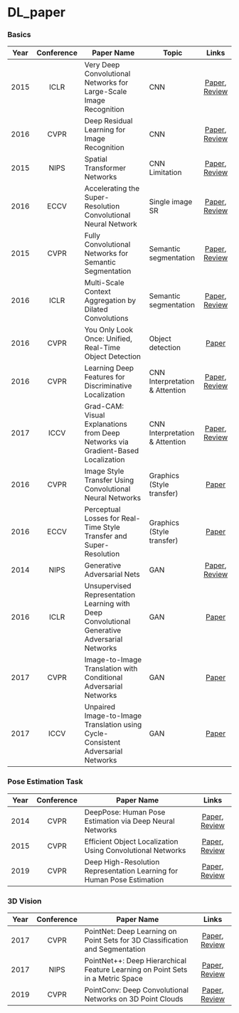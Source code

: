 # DL_paper

### Basics
|Year|Conference|Paper Name|Topic|Links|
|:---:|:---:|---|---|:---:|
|2015|ICLR|Very Deep Convolutional Networks for Large-Scale Image Recognition|CNN|[Paper](https://arxiv.org/pdf/1409.1556.pdf), [Review](https://github.com/jeonggg119/DL_paper/issues/2)|
|2016|CVPR|Deep Residual Learning for Image Recognition|CNN|[Paper](https://arxiv.org/pdf/1512.03385.pdf), [Review](https://github.com/jeonggg119/DL_paper/issues/21)|
|2015|NIPS|Spatial Transformer Networks|CNN Limitation|[Paper](https://arxiv.org/pdf/1506.02025.pdf), [Review](https://github.com/jeonggg119/DL_paper/issues/3)|
|2016|ECCV|Accelerating the Super-Resolution Convolutional Neural Network|Single image SR|[Paper](https://arxiv.org/pdf/1608.00367.pdf), [Review](https://github.com/jeonggg119/DL_paper/issues/23)|
|2015|CVPR|Fully Convolutional Networks for Semantic Segmentation|Semantic segmentation|[Paper](https://www.cv-foundation.org/openaccess/content_cvpr_2015/papers/Long_Fully_Convolutional_Networks_2015_CVPR_paper.pdf), [Review](https://github.com/jeonggg119/DL_paper/issues/6)|
|2016|ICLR|Multi-Scale Context Aggregation by Dilated Convolutions|Semantic segmentation|[Paper](https://arxiv.org/pdf/1511.07122.pdf), [Review](https://github.com/jeonggg119/DL_paper/issues/7)|
|2016|CVPR|You Only Look Once: Unified, Real-Time Object Detection|Object detection|[Paper](https://arxiv.org/pdf/1506.02640.pdf)|
|2016|CVPR|Learning Deep Features for Discriminative Localization|CNN Interpretation & Attention|[Paper](http://arxiv.org/pdf/1512.04150.pdf), [Review](https://github.com/jeonggg119/DL_paper/issues/5)|
|2017|ICCV|Grad-CAM: Visual Explanations from Deep Networks via Gradient-Based Localization|CNN Interpretation & Attention|[Paper](https://arxiv.org/pdf/1610.02391.pdf), [Review](https://github.com/jeonggg119/DL_paper/issues/4)|
|2016|CVPR|Image Style Transfer Using Convolutional Neural Networks|Graphics (Style transfer)|[Paper](https://www.cv-foundation.org/openaccess/content_cvpr_2016/papers/Gatys_Image_Style_Transfer_CVPR_2016_paper.pdf)|
|2016|ECCV|Perceptual Losses for Real-Time Style Transfer and Super-Resolution|Graphics (Style transfer)|[Paper](https://arxiv.org/pdf/1603.08155.pdf)|
|2014|NIPS|Generative Adversarial Nets|GAN|[Paper](https://proceedings.neurips.cc/paper/2014/file/5ca3e9b122f61f8f06494c97b1afccf3-Paper.pdf), [Review](https://github.com/jeonggg119/DL_paper/issues/19)|
|2016|ICLR|Unsupervised Representation Learning with Deep Convolutional Generative Adversarial Networks|GAN|[Paper](https://arxiv.org/pdf/1511.06434.pdf)|
|2017|CVPR|Image-to-Image Translation with Conditional Adversarial Networks|GAN|[Paper](http://arxiv.org/pdf/1611.07004.pdf)|
|2017|ICCV|Unpaired Image-to-Image Translation using Cycle-Consistent Adversarial Networks|GAN|[Paper](http://arxiv.org/pdf/1703.10593.pdf)|

### Pose Estimation Task
|Year|Conference|Paper Name|Links|
|:---:|:---:|---|:---:|
|2014|CVPR|DeepPose: Human Pose Estimation via Deep Neural Networks|[Paper](https://arxiv.org/pdf/1312.4659.pdf), [Review](https://github.com/jeonggg119/DL_paper/issues/8)|
|2015|CVPR|Efficient Object Localization Using Convolutional Networks|[Paper](https://arxiv.org/abs/1411.4280), [Review](https://github.com/jeonggg119/DL_paper/issues/11)|
|2019|CVPR|Deep High-Resolution Representation Learning for Human Pose Estimation|[Paper](https://arxiv.org/pdf/1902.09212.pdf), [Review](https://github.com/jeonggg119/DL_paper/issues/12)|

### 3D Vision
|Year|Conference|Paper Name|Links|
|:---:|:---:|---|:---:|
|2017|CVPR|PointNet: Deep Learning on Point Sets for 3D Classification and Segmentation|[Paper](https://arxiv.org/pdf/1612.00593.pdf), [Review](https://github.com/jeonggg119/DL_paper/issues/24)|
|2017|NIPS|PointNet++: Deep Hierarchical Feature Learning on Point Sets in a Metric Space|[Paper](https://arxiv.org/abs/1706.02413.pdf), [Review](https://github.com/jeonggg119/DL_paper/issues/25)|
|2019|CVPR|PointConv: Deep Convolutional Networks on 3D Point Clouds|[Paper](https://arxiv.org/abs/1811.07246.pdf), [Review](https://github.com/jeonggg119/DL_paper/issues/27)|
